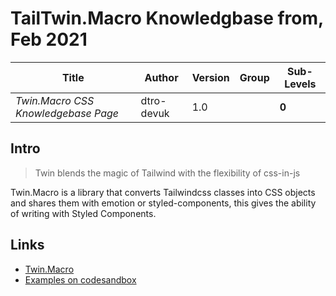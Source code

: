 # TailTwin.Macro Knowledgbase from, Feb 2021

| Title                               | Author     | Version | Group | Sub-Levels |
| ----------------------------------- | ---------- | ------- | ----- | ---------- |
| _Twin.Macro CSS Knowledgebase Page_ | dtro-devuk | 1.0     |       | **0**      |

## Intro

> Twin blends the magic of Tailwind with the flexibility of css-in-js

Twin.Macro is a library that converts Tailwindcss classes into CSS objects
and shares them with emotion or styled-components, this gives the ability of writing with Styled Components.

## Links

- [Twin.Macro](https://github.com/ben-rogerson/twin.macro)
- [Examples on codesandbox](https://codesandbox.io/examples/package/twin.macro)
